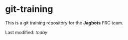# git-training

This is a git training repository for the **Jagbots** FRC team. 

Last modified: *today*
